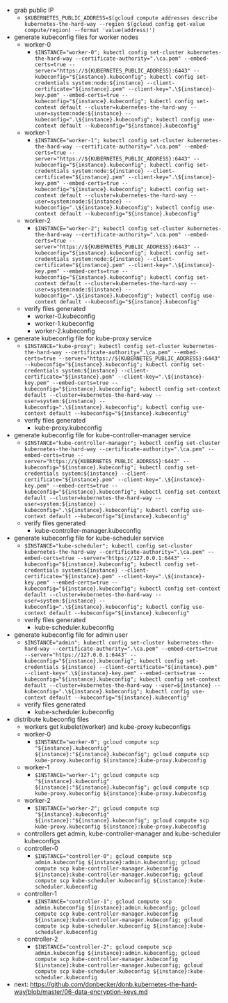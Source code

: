 * grab public IP
    * `$KUBERNETES_PUBLIC_ADDRESS=$(gcloud compute addresses describe kubernetes-the-hard-way --region $(gcloud config get-value compute/region) --format 'value(address)')`
* generate kubeconfig files for worker nodes
    * worker-0
        * `$INSTANCE="worker-0"; kubectl config set-cluster kubernetes-the-hard-way --certificate-authority=".\ca.pem" --embed-certs=true --server="https://${KUBERNETES_PUBLIC_ADDRESS}:6443" --kubeconfig="${instance}.kubeconfig"; kubectl config set-credentials system:node:${instance} --client-certificate="${instance}.pem" --client-key=".\${instance}-key.pem" --embed-certs=true --kubeconfig="${instance}.kubeconfig"; kubectl config set-context default --cluster=kubernetes-the-hard-way --user=system:node:${instance} --kubeconfig=".\${instance}.kubeconfig"; kubectl config use-context default --kubeconfig="${instance}.kubeconfig"`
    * worker-1
        * `$INSTANCE="worker-1"; kubectl config set-cluster kubernetes-the-hard-way --certificate-authority=".\ca.pem" --embed-certs=true --server="https://${KUBERNETES_PUBLIC_ADDRESS}:6443" --kubeconfig="${instance}.kubeconfig"; kubectl config set-credentials system:node:${instance} --client-certificate="${instance}.pem" --client-key=".\${instance}-key.pem" --embed-certs=true --kubeconfig="${instance}.kubeconfig"; kubectl config set-context default --cluster=kubernetes-the-hard-way --user=system:node:${instance} --kubeconfig=".\${instance}.kubeconfig"; kubectl config use-context default --kubeconfig="${instance}.kubeconfig"`
    * worker-2
        * `$INSTANCE="worker-2"; kubectl config set-cluster kubernetes-the-hard-way --certificate-authority=".\ca.pem" --embed-certs=true --server="https://${KUBERNETES_PUBLIC_ADDRESS}:6443" --kubeconfig="${instance}.kubeconfig"; kubectl config set-credentials system:node:${instance} --client-certificate="${instance}.pem" --client-key=".\${instance}-key.pem" --embed-certs=true --kubeconfig="${instance}.kubeconfig"; kubectl config set-context default --cluster=kubernetes-the-hard-way --user=system:node:${instance} --kubeconfig=".\${instance}.kubeconfig"; kubectl config use-context default --kubeconfig="${instance}.kubeconfig"`
    * verify files generated
        * worker-0.kubeconfig
        * worker-1.kubeconfig
        * worker-2.kubeconfig
* generate kubeconfig file for kube-proxy service
    * `$INSTANCE="kube-proxy"; kubectl config set-cluster kubernetes-the-hard-way --certificate-authority=".\ca.pem" --embed-certs=true --server="https://${KUBERNETES_PUBLIC_ADDRESS}:6443" --kubeconfig="${instance}.kubeconfig"; kubectl config set-credentials system:${instance} --client-certificate="${instance}.pem" --client-key=".\${instance}-key.pem" --embed-certs=true --kubeconfig="${instance}.kubeconfig"; kubectl config set-context default --cluster=kubernetes-the-hard-way --user=system:${instance} --kubeconfig=".\${instance}.kubeconfig"; kubectl config use-context default --kubeconfig="${instance}.kubeconfig"`
    * verify files generated
        * kube-proxy.kubeconfig
* generate kubeconfig file for kube-controller-manager service
    * `$INSTANCE="kube-controller-manager"; kubectl config set-cluster kubernetes-the-hard-way --certificate-authority=".\ca.pem" --embed-certs=true --server="https://${KUBERNETES_PUBLIC_ADDRESS}:6443" --kubeconfig="${instance}.kubeconfig"; kubectl config set-credentials system:${instance} --client-certificate="${instance}.pem" --client-key=".\${instance}-key.pem" --embed-certs=true --kubeconfig="${instance}.kubeconfig"; kubectl config set-context default --cluster=kubernetes-the-hard-way --user=system:${instance} --kubeconfig=".\${instance}.kubeconfig"; kubectl config use-context default --kubeconfig="${instance}.kubeconfig"`
    * verify files generated
        * kube-controller-manager.kubeconfig
* generate kubeconfig file for kube-scheduler service
    * `$INSTANCE="kube-scheduler"; kubectl config set-cluster kubernetes-the-hard-way --certificate-authority=".\ca.pem" --embed-certs=true --server="https://127.0.0.1:6443" --kubeconfig="${instance}.kubeconfig"; kubectl config set-credentials system:${instance} --client-certificate="${instance}.pem" --client-key=".\${instance}-key.pem" --embed-certs=true --kubeconfig="${instance}.kubeconfig"; kubectl config set-context default --cluster=kubernetes-the-hard-way --user=system:${instance} --kubeconfig=".\${instance}.kubeconfig"; kubectl config use-context default --kubeconfig="${instance}.kubeconfig"`
    * verify files generated
        * kube-scheduler.kubeconfig
* generate kubeconfig file for admin user
    * `$INSTANCE="admin"; kubectl config set-cluster kubernetes-the-hard-way --certificate-authority=".\ca.pem" --embed-certs=true --server="https://127.0.0.1:6443" --kubeconfig="${instance}.kubeconfig"; kubectl config set-credentials ${instance} --client-certificate="${instance}.pem" --client-key=".\${instance}-key.pem" --embed-certs=true --kubeconfig="${instance}.kubeconfig"; kubectl config set-context default --cluster=kubernetes-the-hard-way --user=${instance} --kubeconfig=".\${instance}.kubeconfig"; kubectl config use-context default --kubeconfig="${instance}.kubeconfig"`
    * verify files generated
        * kube-scheduler.kubeconfig
* distribute kubeconfig files 
    * workers get kubelet(worker) and kube-proxy kubeconfigs
    * worker-0
        * `$INSTANCE="worker-0"; gcloud compute scp "${instance}.kubeconfig" ${instance}:"${instance}.kubeconfig"; gcloud compute scp kube-proxy.kubeconfig ${instance}:kube-proxy.kubeconfig`
    * worker-1
        * `$INSTANCE="worker-1"; gcloud compute scp "${instance}.kubeconfig" ${instance}:"${instance}.kubeconfig"; gcloud compute scp kube-proxy.kubeconfig ${instance}:kube-proxy.kubeconfig`
    * worker-2
        * `$INSTANCE="worker-2"; gcloud compute scp "${instance}.kubeconfig" ${instance}:"${instance}.kubeconfig"; gcloud compute scp kube-proxy.kubeconfig ${instance}:kube-proxy.kubeconfig`
    * controllers get admin, kube-controller-manager and kube-scheduler kubeconfigs
    * controller-0
        * `$INSTANCE="controller-0"; gcloud compute scp admin.kubeconfig ${instance}:admin.kubeconfig; gcloud compute scp kube-controller-manager.kubeconfig ${instance}:kube-controller-manager.kubeconfig; gcloud compute scp kube-scheduler.kubeconfig ${instance}:kube-scheduler.kubeconfig`
    * controller-1
        * `$INSTANCE="controller-1"; gcloud compute scp admin.kubeconfig ${instance}:admin.kubeconfig; gcloud compute scp kube-controller-manager.kubeconfig ${instance}:kube-controller-manager.kubeconfig; gcloud compute scp kube-scheduler.kubeconfig ${instance}:kube-scheduler.kubeconfig`
    * controller-2
        * `$INSTANCE="controller-2"; gcloud compute scp admin.kubeconfig ${instance}:admin.kubeconfig; gcloud compute scp kube-controller-manager.kubeconfig ${instance}:kube-controller-manager.kubeconfig; gcloud compute scp kube-scheduler.kubeconfig ${instance}:kube-scheduler.kubeconfig`
* next: https://github.com/donbecker/donb.kubernetes-the-hard-way/blob/master/06-data-encryption-keys.md
